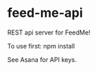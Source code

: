 feed-me-api
===========

REST api server for FeedMe!

To use first: npm install

See Asana for API keys.
